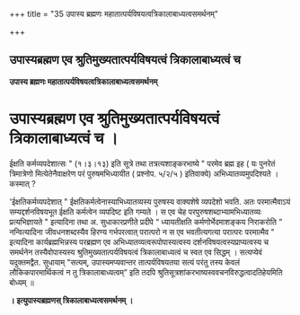 +++
title = "35 उपास्य ब्रह्मणः महातात्पर्यविषयत्वत्रिकालाबाध्यत्वसमर्थनम्"

+++


## उपास्यब्रह्मण एव श्रुतिमुख्यतात्पर्यविषयत्वं त्रिकालाबाध्यत्वं च

**उपास्य ब्रह्मणः महातात्पर्यविषयत्वत्रिकालाबाध्यत्वसमर्थनम्**

# उपास्यब्रह्मण एव श्रुतिमुख्यतात्पर्यविषयत्वं त्रिकालाबाध्यत्वं च ।

ईक्षति कर्मव्यपदेशात्सः " (१।३।१३) इति सूत्रे तथा तत्रत्यशाङ्करभाष्ये " परमेव ब्रह्म इह ( यः पुनरेतं त्रिमात्रेणो मित्येतेनैवाक्षरेण परं पुरुषमभिध्यायीत ( प्रश्नोप. ५/२/५ ) इतिवाक्ये) अभिध्यातव्यमुपदिश्यते । कस्मात् ?

'ईक्षतिकर्मव्यपदेशात् " ईक्षतिकर्मत्वेनास्याभिध्यातव्यस्य पुरुषस्य वाक्यशेषे व्यपदेशो भवति. अतः परमात्मैवाऽयं सम्यद्दर्शनविषयभूत ईक्षति कर्मत्वेन व्यपदिष्ट इति गम्यते । स एव चेह परपुरुषशब्दाभ्यामभिध्यातव्यः प्रत्यभिज्ञायते " इत्यादिना तथा अ. सुधाकारप्रणीते प्रदीपे “ ध्यायतीक्षति कर्मणोर्भेदमाशङ्कय निराकरोति ” नन्वित्यादिना जीवधनशब्दस्यैव हिरण्य गर्भपरत्वात् परात्परो न स एव भवतीत्यगत्या परात्परः परमात्मैव " इत्यादिना कार्यब्रह्मभिन्नस्य परब्रह्मण एव अभिध्यातव्यत्वरूपोपास्यत्वस्य दर्शनविषयत्वस्यप्राप्यत्वस्य च समर्थनेन तस्यैवोपास्यस्य श्रुतिमुख्यतात्पर्यविषयत्वं त्रिकालाबाध्यत्वं च स्वत एव सिद्धम् । सत्यप्येवं यदुक्तमद्वैत. सुधायाम् "सत्यम्, उपास्यमप्यवान्तर तात्पर्यविषयतया सत्यं परंतु तस्य केवलं लौकिकपारमार्थिकत्वं न तु त्रिकालाबाध्यत्वम्” इति तदपि श्रुतिसूत्रशांकरभाष्यस्ववचनविरुद्धत्वादतिहेयमिति बोध्यम् ॥

**। इत्युपास्यब्रह्मणस् त्रिकालाबाध्यत्वसमर्थनम् ।**

